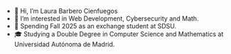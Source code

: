 - 👋 Hi, I’m Laura Barbero Cienfuegos
- 👀 I’m interested in Web Development, Cybersecurity and Math.
- 🌱 Spending Fall 2025 as an exchange student at SDSU.
- 🎓 Studying a Double Degree in Computer Science and Mathematics at Universidad Autónoma de Madrid.
